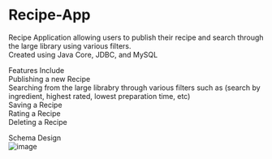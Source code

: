 # Recipe-App
Recipe Application allowing users to publish their recipe and search through the large library using various filters.  
Created using Java Core, JDBC, and MySQL  

Features Include  
Publishing a new Recipe  
Searching from the large librabry through various filters such as (search by ingredient, highest rated, lowest preparation time, etc)  
Saving a Recipe  
Rating a Recipe  
Deleting a Recipe  
  
Schema Design  
![image](https://i.imgur.com/yFjVG4G.jpg)
